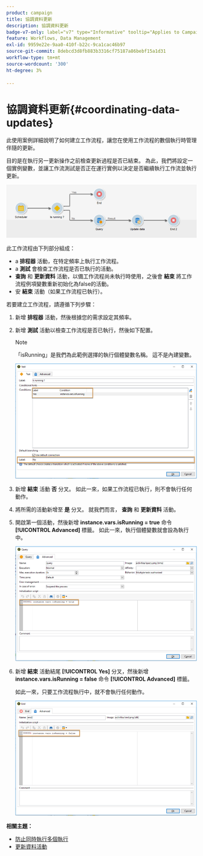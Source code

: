 ```yaml
---
product: campaign
title: 協調資料更新
description: 協調資料更新
badge-v7-only: label="v7" type="Informative" tooltip="Applies to Campaign Classic v7 only"
feature: Workflows, Data Management
exl-id: 9959e22e-9aa0-410f-b22c-9ca1cac46b97
source-git-commit: 8debcd3d8fb883b3316cf75187a86bebf15a1d31
workflow-type: tm+mt
source-wordcount: '300'
ht-degree: 3%

---
```


# 協調資料更新{#coordinating-data-updates}



此使用案例詳細說明了如何建立工作流程，讓您在使用工作流程的數個執行時管理伴隨的更新。

目的是在執行另一更新操作之前檢查更新過程是否已結束。 為此，我們將設定一個實例變數，並讓工作流測試是否正在運行實例以決定是否繼續執行工作流並執行更新。

![](assets/uc_dataupdate_wkf.png)

此工作流程由下列部分組成：

* a **排程器** 活動，在特定頻率上執行工作流程。
* a **測試** 會檢查工作流程是否已執行的活動。
* **查詢** 和 **更新資料** 活動，以備工作流程尚未執行時使用，之後會 **結束** 將工作流程例項變數重新初始化為false的活動。
* 安 **結束** 活動（如果工作流程已執行）。

若要建立工作流程，請遵循下列步驟：

1. 新增 **排程器** 活動，然後根據您的需求設定其頻率。
1. 新增 **測試** 活動以檢查工作流程是否已執行，然後如下配置。

   >[!NOTE]
   >
   >「isRunning」是我們為此範例選擇的執行個體變數名稱。 這不是內建變數。

   ![](assets/uc_dataupdate_test.png)

1. 新增 **結束** 活動 **否** 分叉。 如此一來，如果工作流程已執行，則不會執行任何動作。
1. 將所需的活動新增至 **是** 分叉。 就我們而言， **查詢** 和 **更新資料** 活動。
1. 開啟第一個活動，然後新增 **instance.vars.isRunning = true** 命令 **[!UICONTROL Advanced]** 標籤。 如此一來，執行個體變數就會設為執行中。

   ![](assets/uc_dataupdate_query.png)

1. 新增 **結束** 活動結尾 **[!UICONTROL Yes]** 分叉，然後新增 **instance.vars.isRunning = false** 命令 **[!UICONTROL Advanced]** 標籤。

   如此一來，只要工作流程執行中，就不會執行任何動作。

   ![](assets/uc_dataupdate_end.png)

**相關主題：**

* [防止同時執行多個執行](monitoring-workflow-execution.md#preventing-simultaneous-multiple-executions)
* [更新資料活動](update-data.md)

